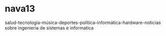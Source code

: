 # nava13
salud-tecnología-música-deportes-política-informática-hardware-noticias sobre ingenieria de sistemas e informatica 
